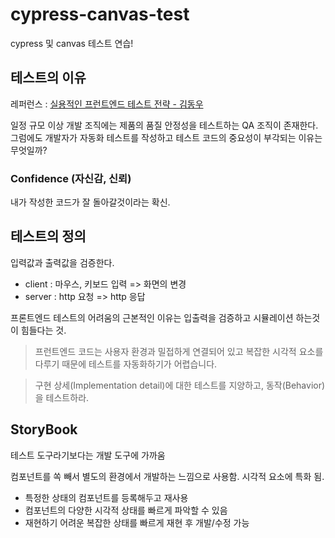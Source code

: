 # cypress-canvas-test
cypress 및 canvas 테스트 연습!

## 테스트의 이유

레퍼런스 : [실용적인 프런트엔드 테스트 전략 - 김동우](https://www.youtube.com/watch?v=q9d631Nl0_4)

일정 규모 이상 개발 조직에는 제품의 품질 안정성을 테스트하는 QA 조직이 존재한다.\
그럼에도 개발자가 자동화 테스트를 작성하고 테스트 코드의 중요성이 부각되는 이유는 무엇일까?

### Confidence (자신감, 신뢰)

내가 작성한 코드가 잘 돌아갈것이라는 확신.

## 테스트의 정의

입력값과 출력값을 검증한다. 

* client : 마우스, 키보드 입력 => 화면의 변경
* server : http 요청 => http 응답 

프론트엔드 테스트의 어려움의 근본적인 이유는 입출력을 검증하고 시뮬레이션 하는것이 힘들다는 것.

> 프런트엔드 코드는 사용자 환경과 밀접하게 연결되어 있고 복잡한 시각적 요소를 다루기 때문에 테스트를 자동화하기가 어렵습니다.
 
> 구현 상세(Implementation detail)에 대한 테스트를 지양하고, 동작(Behavior)을 테스트하라.

## StoryBook

테스트 도구라기보다는 개발 도구에 가까움

컴포넌트를 쏙 빼서 별도의 환경에서 개발하는 느낌으로 사용함. 시각적 요소에 특화 됨.

* 특정한 상태의 컴포넌트를 등록해두고 재사용
* 컴포넌트의 다양한 시각적 상태를 빠르게 파악할 수 있음
* 재현하기 어려운 복잡한 상태를 빠르게 재현 후 개발/수정 가능

